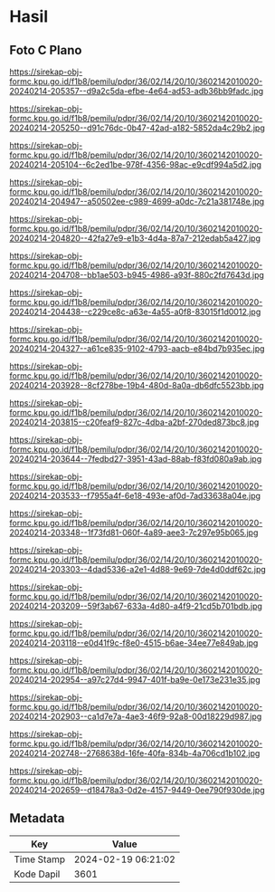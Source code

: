 # Hasil

## Foto C Plano

https://sirekap-obj-formc.kpu.go.id/f1b8/pemilu/pdpr/36/02/14/20/10/3602142010020-20240214-205357--d9a2c5da-efbe-4e64-ad53-adb36bb9fadc.jpg

https://sirekap-obj-formc.kpu.go.id/f1b8/pemilu/pdpr/36/02/14/20/10/3602142010020-20240214-205250--d91c76dc-0b47-42ad-a182-5852da4c29b2.jpg

https://sirekap-obj-formc.kpu.go.id/f1b8/pemilu/pdpr/36/02/14/20/10/3602142010020-20240214-205104--6c2ed1be-978f-4356-98ac-e9cdf994a5d2.jpg

https://sirekap-obj-formc.kpu.go.id/f1b8/pemilu/pdpr/36/02/14/20/10/3602142010020-20240214-204947--a50502ee-c989-4699-a0dc-7c21a381748e.jpg

https://sirekap-obj-formc.kpu.go.id/f1b8/pemilu/pdpr/36/02/14/20/10/3602142010020-20240214-204820--42fa27e9-e1b3-4d4a-87a7-212edab5a427.jpg

https://sirekap-obj-formc.kpu.go.id/f1b8/pemilu/pdpr/36/02/14/20/10/3602142010020-20240214-204708--bb1ae503-b945-4986-a93f-880c2fd7643d.jpg

https://sirekap-obj-formc.kpu.go.id/f1b8/pemilu/pdpr/36/02/14/20/10/3602142010020-20240214-204438--c229ce8c-a63e-4a55-a0f8-83015f1d0012.jpg

https://sirekap-obj-formc.kpu.go.id/f1b8/pemilu/pdpr/36/02/14/20/10/3602142010020-20240214-204327--a61ce835-9102-4793-aacb-e84bd7b935ec.jpg

https://sirekap-obj-formc.kpu.go.id/f1b8/pemilu/pdpr/36/02/14/20/10/3602142010020-20240214-203928--8cf278be-19b4-480d-8a0a-db6dfc5523bb.jpg

https://sirekap-obj-formc.kpu.go.id/f1b8/pemilu/pdpr/36/02/14/20/10/3602142010020-20240214-203815--c20feaf9-827c-4dba-a2bf-270ded873bc8.jpg

https://sirekap-obj-formc.kpu.go.id/f1b8/pemilu/pdpr/36/02/14/20/10/3602142010020-20240214-203644--7fedbd27-3951-43ad-88ab-f83fd080a9ab.jpg

https://sirekap-obj-formc.kpu.go.id/f1b8/pemilu/pdpr/36/02/14/20/10/3602142010020-20240214-203533--f7955a4f-6e18-493e-af0d-7ad33638a04e.jpg

https://sirekap-obj-formc.kpu.go.id/f1b8/pemilu/pdpr/36/02/14/20/10/3602142010020-20240214-203348--1f73fd81-060f-4a89-aee3-7c297e95b065.jpg

https://sirekap-obj-formc.kpu.go.id/f1b8/pemilu/pdpr/36/02/14/20/10/3602142010020-20240214-203303--4dad5336-a2e1-4d88-9e69-7de4d0ddf62c.jpg

https://sirekap-obj-formc.kpu.go.id/f1b8/pemilu/pdpr/36/02/14/20/10/3602142010020-20240214-203209--59f3ab67-633a-4d80-a4f9-21cd5b701bdb.jpg

https://sirekap-obj-formc.kpu.go.id/f1b8/pemilu/pdpr/36/02/14/20/10/3602142010020-20240214-203118--e0d41f9c-f8e0-4515-b6ae-34ee77e849ab.jpg

https://sirekap-obj-formc.kpu.go.id/f1b8/pemilu/pdpr/36/02/14/20/10/3602142010020-20240214-202954--a97c27d4-9947-401f-ba9e-0e173e231e35.jpg

https://sirekap-obj-formc.kpu.go.id/f1b8/pemilu/pdpr/36/02/14/20/10/3602142010020-20240214-202903--ca1d7e7a-4ae3-46f9-92a8-00d18229d987.jpg

https://sirekap-obj-formc.kpu.go.id/f1b8/pemilu/pdpr/36/02/14/20/10/3602142010020-20240214-202748--2768638d-16fe-40fa-834b-4a706cd1b102.jpg

https://sirekap-obj-formc.kpu.go.id/f1b8/pemilu/pdpr/36/02/14/20/10/3602142010020-20240214-202659--d18478a3-0d2e-4157-9449-0ee790f930de.jpg


## Metadata

| Key        | Value               |
| ---------- | ------------------- |
| Time Stamp | 2024-02-19 06:21:02 |
| Kode Dapil | 3601                |



